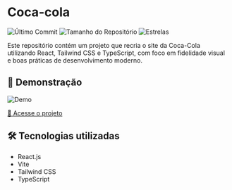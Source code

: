 # Coca-cola

![Último Commit](https://img.shields.io/github/last-commit/Ismaellucas-BR/react-coca-cola)
![Tamanho do Repositório](https://img.shields.io/github/repo-size/Ismaellucas-BR/react-coca-cola)
![Estrelas](https://img.shields.io/github/stars/Ismaellucas-BR/react-coca-cola)

Este repositório contém um projeto que recria o site da Coca-Cola utilizando React, Tailwind CSS e TypeScript, com foco em fidelidade visual e boas práticas de desenvolvimento moderno.

## 🚀 Demonstração

![Demo](https://developerismaellucas.com/assets/cocacolaHome.webp)

[🔗 Acesse o projeto](https://cocacola.developerismaellucas.com/)

## 🛠️ Tecnologias utilizadas
- React.js  
- Vite  
- Tailwind CSS  
- TypeScript
